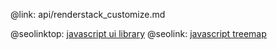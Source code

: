 @link: api/renderstack_customize.md

@seolinktop: [javascript ui library](https://webix.com)
@seolink: [javascript treemap](https://webix.com/widget/treemap/)